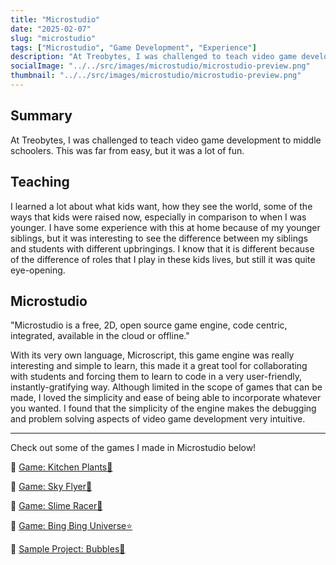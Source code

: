 ```yaml
---
title: "Microstudio"
date: "2025-02-07"
slug: "microstudio"
tags: ["Microstudio", "Game Development", "Experience"]
description: "At Treobytes, I was challenged to teach video game development. Here's what I learned."
socialImage: "../../src/images/microstudio/microstudio-preview.png"
thumbnail: "../../src/images/microstudio/microstudio-preview.png"
---
```


## Summary

At Treobytes, I was challenged to teach video game development to middle schoolers. This was far from easy, but it was a lot of fun.

## Teaching

I learned a lot about what kids want, how they see the world, some of the ways that kids were raised now, especially in comparison to when I was younger. I have some experience with this at home because of my younger siblings, but it was interesting to see the difference between my siblings and students with different upbringings. I know that it is different because of the difference of roles that I play in these kids lives, but still it was quite eye-opening.

## Microstudio

"Microstudio is a free, 2D, open source game engine, code centric, integrated, available in the cloud or offline." 

With its very own language, Microscript, this game engine was really interesting and simple to learn, this made it a great tool for collaborating with students and forcing them to learn to code in a very user-friendly, instantly-gratifying way. Although limited in the scope of games that can be made, I loved the simplicity and ease of being able to incorporate whatever you wanted. I found that the simplicity of the engine makes the debugging and problem solving aspects of video game development very intuitive. 

--- 
Check out some of the games I made in Microstudio below! 

🔗 <a href="https://microstudio.dev/i/FacilitatorGio/kitchenplants/" target="_blank">Game: Kitchen Plants🌷</a>

🔗 <a href="https://microstudio.dev/i/FacilitatorGio/sky_flyer_v3/" target="_blank">Game: Sky Flyer🐤</a>

🔗 <a href="https://microstudio.dev/i/FacilitatorGio/slime_racer/" target="_blank">Game: Slime Racer🐜</a>

🔗 <a href="https://microstudio.dev/i/FacilitatorGio/bingbing/" target="_blank">Game: Bing Bing Universe⭐</a>

🔗 <a href="https://microstudio.dev/i/FacilitatorGio/bubbles/" target="_blank">Sample Project: Bubbles🫧</a>

